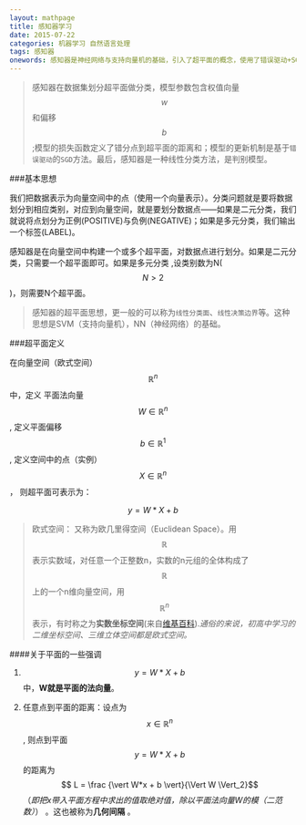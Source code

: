 ```yaml
---
layout: mathpage
title: 感知器学习 
date: 2015-07-22
categories: 机器学习 自然语言处理
tags: 感知器
onewords: 感知器是神经网络与支持向量机的基础，引入了超平面的概念，使用了错误驱动+SGD的更新方式。是简单好用的分类方法。是一种判别模型。
---
```

> 感知器在数据集划分超平面做分类，模型参数包含权值向量 $$ w $$ 和偏移 $$ b $$  ;模型的损失函数定义了错分点到超平面的距离和；模型的更新机制是基于`错误驱动`的`SGD`方法。最后，感知器是一种线性分类方法，是判别模型。

###基本思想

我们把数据表示为向量空间中的点（使用一个向量表示）。分类问题就是要将数据划分到相应类别，对应到向量空间，就是要划分数据点——如果是二元分类，我们就说将点划分为正例(POSITIVE)与负例(NEGATIVE)；如果是多元分类，我们输出一个标签(LABEL)。

感知器是在向量空间中构建一个或多个超平面，对数据点进行划分。如果是二元分类，只需要一个超平面即可。如果是多元分类 ,设类别数为N($$ N > 2 $$)，则需要N个超平面。

> 感知器的超平面思想，更一般的可以称为`线性分类面`、`线性决策边界`等。这种思想是SVM（支持向量机），NN（神经网络）的基础。

###超平面定义

在向量空间（欧式空间）$$ \mathbb{R}^n $$中，定义 平面法向量$$ W \in \mathbb{R}^n $$ , 定义平面偏移 $$ b \in \mathbb{R}^1 $$ , 定义空间中的点（实例）$$ X \in \mathbb{R}^n $$ ， 则超平面可表示为： 

$$ y = W * X + b$$

>   欧式空间： 又称为欧几里得空间（Euclidean Space）。用$$ \mathbb{R} $$表示实数域，对任意一个正整数n，实数的n元组的全体构成了$$ \mathbb{R} $$上的一个n维向量空间，用$$ \mathbb{R}^n $$表示，有时称之为**实数坐标空间**(来自[维基百科](https://zh.wikipedia.org/wiki/%E6%AC%A7%E5%87%A0%E9%87%8C%E5%BE%97%E7%A9%BA%E9%97%B4)).*通俗的来说，初高中学习的二维坐标空间、三维立体空间都是欧式空间。*

####关于平面的一些强调

1. $$ y = W * X + b $$中，**W就是平面的法向量**。

2. 任意点到平面的距离：设点为$$ x \in \mathbb{R}^n $$ , 则点到平面$$ y = W * X + b $$的距离为 $$ L = \frac {\vert W*x + b \vert}{\Vert W \Vert_2}$$ （*即把x带入平面方程中求出的值取绝对值，除以平面法向量W的模（二范数）*） 。这也被称为**几何间隔** 。



